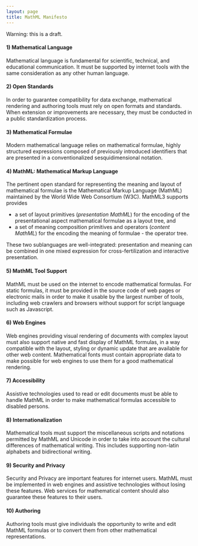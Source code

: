 ```yaml
---
layout: page
title: MathML Manifesto
---
```


Warning: this is a draft.

#### 1) Mathematical Language

Mathematical language is fundamental for scientific, technical, and educational
communication.  It must be supported by internet tools with the same consideration as any
other human language.

#### 2) Open Standards

In order to guarantee compatibility for data exchange, mathematical rendering and
authoring tools must rely on open formats and standards. When extension or improvements
are necessary, they must be conducted in a public standardization process.

#### 3) Mathematical Formulae

Modern mathematical language relies on mathematical formulae, highly structured
expressions composed of previously introduced identifiers that are presented in a
conventionalized sesquidimensional notation.

#### 4) MathML: Mathematical Markup Language 

The pertinent open standard for representing the meaning and layout of mathematical
formulae is the Mathematical Markup Language (MathML) maintained by the World Wide Web
Consortium (W3C). MathML3 supports provides

* a set of layout primitives (*presentation MathML*) for the encoding of the
  presentational aspect mathematical formulae as a layout tree, and 
* a set of meaning composition primitives and operators (*content MathML*) for the
  encoding the meaning of formulae - the operator tree.

These two sublanguages are well-integrated: presentation and meaning can be combined in
one mixed expression for cross-fertilization and interactive presentation. 

#### 5) MathML Tool Support 

MathML must be used on the internet to encode mathematical formulas. For
static formulas, it must be provided in the source code of web pages or
electronic mails in order to make it usable by the largest number of tools,
including web crawlers and browsers without support for script language such
as Javascript.

#### 6) Web Engines

Web engines providing visual rendering of documents with complex layout
must also support native and fast display of MathML formulas, in a way
compatible with the layout, styling or dynamic update that are available for
other web content. Mathematical fonts must contain appropriate data to make
possible for web engines to use them for a good mathematical rendering.

#### 7) Accessibility

Assistive technologies used to read or edit documents must be able to
handle MathML in order to make mathematical formulas accessible to disabled
persons.

#### 8) Internationalization

Mathematical tools must support the miscellaneous scripts and notations
permitted by MathML and Unicode in order to take into account the cultural
differences of mathematical writing. This includes supporting non-latin
alphabets and bidirectional writing.

#### 9) Security and Privacy

Security and Privacy are important features for internet users. MathML must
be implemented in web engines and assistive technologies without losing
these features. Web services for mathematical content should also guarantee
these features to their users.

#### 10) Authoring

Authoring tools must give individuals the opportunity to write and edit
MathML formulas or to convert them from other mathematical representations.
